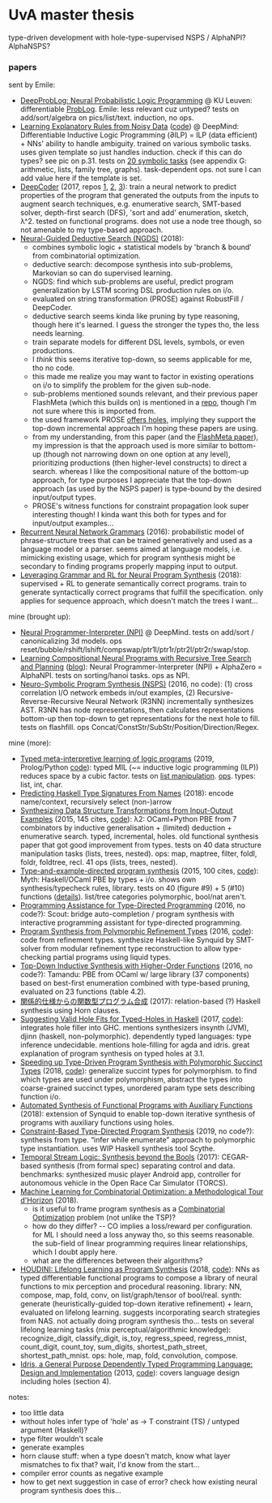 # UvA master thesis

type-driven development with hole-type-supervised NSPS / AlphaNPI? AlphaNSPS?

### papers

sent by Emile:
- [DeepProbLog: Neural Probabilistic Logic Programming](https://arxiv.org/pdf/1805.10872.pdf) @ KU Leuven: differentiable [ProbLog](https://dtai.cs.kuleuven.be/problog/). Emile: less relevant cuz untyped? tests on add/sort/algebra on pics/list/text. induction, no ops.
- [Learning Explanatory Rules from Noisy Data](https://arxiv.org/pdf/1711.04574.pdf) ([code](https://github.com/ai-systems/DILP-Core)) @ DeepMind: Differentiable Inductive Logic Programming (∂ILP) = ILP (data efficient) + NNs' ability to handle ambiguity. trained on various symbolic tasks. uses given template so just handles induction. check if this can do types? see pic on p.31. tests on [20 symbolic tasks](https://arxiv.org/pdf/1711.04574.pdf#page=27) (see appendix G: arithmetic, lists, family tree, graphs). task-dependent ops. not sure I can add value here if the template is set.
- [DeepCoder](https://www.microsoft.com/en-us/research/publication/deepcoder-learning-write-programs/) (2017, repos [1](https://github.com/HiroakiMikami/deep-coder), [2](https://github.com/dkamm/deepcoder), [3](https://github.com/amitz25/PCCoder)): train a neural network to predict properties of the program that generated the outputs from the inputs to augment search techniques, e.g. enumerative search, SMT-based solver, depth-first search (DFS), 'sort and add' enumeration, sketch, λ^2. tested on functional programs. does not use a node tree though, so not amenable to my type-based approach.
- [Neural-Guided Deductive Search (NGDS)](https://www.microsoft.com/en-us/research/blog/neural-guided-deductive-search-best-worlds-approach-program-synthesis/) (2018):
    - combines symbolic logic + statistical models by 'branch & bound' from combinatorial optimization.
    - deductive search: decompose synthesis into sub-problems, Markovian so can do supervised learning.
    - NGDS: find which sub-problems are useful, predict program generalization by LSTM scoring DSL production rules on i/o.
    - evaluated on string transformation (PROSE) against RobustFill / DeepCoder.
    - deductive search seems kinda like pruning by type reasoning, though here it's learned. I guess the stronger the types tho, the less needs learning.
    - train separate models for different DSL levels, symbols, or even productions.
    - I *think* this seems iterative top-down, so seems applicable for me, tho no code.
    - this made me realize you may want to factor in existing operations on i/o to simplify the problem for the given sub-node.
    - sub-problems mentioned sounds relevant, and their previous paper FlashMeta (which this builds on) is mentioned in a [repo](https://github.com/reudismam/Refazer/blob/58f68f2c3f93e148a50f2eb09879a7bbe7fd6e3a/ProgramSynthesis/ProseFunctions/RelativePositioning/RightWitnessFunction.cs), though I'm not sure where this is imported from.
    - the used framework PROSE [offers holes](https://microsoft.github.io/prose/documentation/prose/usage/), implying they support the top-down incremental approach I'm hoping these papers are using.
    - from my understanding, from this paper (and the [FlashMeta paper](https://www.microsoft.com/en-us/research/wp-content/uploads/2016/12/oopsla15-pbe.pdf)), my impression is that the approach used is more similar to bottom-up (though not narrowing down on one option at any level), prioritizing productions (then higher-level constructs) to direct a search. whereas I like the compositional nature of the bottom-up approach, for type purposes I appreciate that the top-down approach (as used by the NSPS paper) is type-bound by the desired input/output types.
    - PROSE's witness functions for constraint propagation look super interesting though! I kinda want this both for types and for input/output examples...
- [Recurrent Neural Network Grammars](https://arxiv.org/abs/1602.07776) (2016): probabilistic model of phrase-structure trees that can be trained generatively and used as a language model or a parser. seems aimed at language models, i.e. mimicking existing usage, which for program synthesis might be secondary to finding programs properly mapping input to output.
- [Leveraging Grammar and RL for Neural Program Synthesis](https://arxiv.org/abs/1805.04276) (2018): supervised + RL to generate semantically correct programs. train to generate syntactically correct programs that fulfill the specification. only applies for sequence approach, which doesn't match the trees I want...

mine (brought up):
- [Neural Programmer-Interpreter (NPI)](https://arxiv.org/abs/1511.06279) @ DeepMind. tests on add/sort / canonicalizing 3d models. ops reset/bubble/rshift/lshift/compswap/ptr1l/ptr1r/ptr2l/ptr2r/swap/stop.
- [Learning Compositional Neural Programs with Recursive Tree Search and Planning](https://arxiv.org/pdf/1905.12941.pdf) ([blog](https://www.instadeep.com/research-article/towards-compositionality-in-deep-reinforcement-learning/)): Neural Programmer-Interpreter (NPI) + AlphaZero = AlphaNPI. tests on sorting/hanoi tasks. ops as NPI.
- [Neuro-Symbolic Program Synthesis (NSPS)](https://arxiv.org/pdf/1611.01855.pdf) (2016, no code): (1) cross correlation I/O network embeds in/out examples, (2) Recursive-Reverse-Recursive Neural Network (R3NN) incrementally synthesizes AST. R3NN has node representations, then calculates representations bottom-up then top-down to get representations for the next hole to fill. tests on flashfill. ops Concat/ConstStr/SubStr/Position/Direction/Regex.

mine (more):
- [Typed meta-interpretive learning of logic programs](https://www.researchgate.net/profile/Andrew_Cropper/publication/331100541_Typed_meta-interpretive_learning_of_logic_programs/links/5c65c7bd299bf1d14cc75a39/Typed-meta-interpretive-learning-of-logic-programs.pdf) (2019, Prolog/Python [code](https://github.com/rolfmorel/jelia19-typedmil)): typed MIL (~= inductive logic programming (ILP)) reduces space by a cubic factor. tests on [list manipulation](https://github.com/rolfmorel/jelia19-typedmil/tree/master/experiments/03-evaluation). [ops](https://github.com/rolfmorel/jelia19-typedmil/blob/master/experiments/03-evaluation/nestedincr/gen_test_prolog.py#L43-L67). types: list<T>, int, char.
- [Predicting Haskell Type Signatures From Names](people.cs.uchicago.edu/~rchugh/static/theses/bowen-wang-thesis.pdf) (2018): encode name/context, recursively select (non-)arrow
- [Synthesizing Data Structure Transformations from Input-Output Examples](https://www.cs.utexas.edu/~isil/pldi15b.pdf) (2015, 145 cites, [code](https://github.com/jfeser/L2)): λ2: OCaml+Python PBE from 7 combinators by inductive generalisation + (limited) deduction + enumerative search. typed, incremental, holes. old functional synthesis paper that got good improvement from types. tests on 40 data structure manipulation tasks (lists, trees, nested). ops: map, maptree, filter, foldl, foldr, foldtree, recl. 41 ops (lists, trees, nested).
- [Type-and-example-directed program synthesis](https://dl.acm.org/citation.cfm?id=2738007) (2015, 100 cites, [code](https://github.com/psosera/thesis/blob/master/code/LambdaTermsCounts.hs)): Myth: Haskell/OCaml PBE by types + i/o. shows own synthesis/typecheck rules, library. tests on 40 (figure #9) + 5 (#10) functions ([details](https://github.com/psosera/thesis/blob/master/content/benchmark-suite.tex)). list/tree categories polymorphic, bool/nat aren't.
- [Programming Assistance for Type-Directed Programming](https://www.cs.grinnell.edu/~osera/publications/osera-tyde-2016.pdf) (2016, no code?): Scout: bridge auto-completion / program synthesis with interactive programming assistant for type-directed programming.
- [Program Synthesis from Polymorphic Refinement Types](https://dl.acm.org/citation.cfm?id=2908093) (2016, [code](https://bitbucket.org/nadiapolikarpova/synquid)): code from refinement types. synthesize Haskell-like Synquid by SMT-solver from modular refinement type reconstruction to allow type-checking partial programs using liquid types.
- [Top-Down Inductive Synthesis with Higher-Order Functions](https://www.research-collection.ethz.ch/bitstream/handle/20.500.11850/155821/eth-49631-01.pdf) (2016, no code?): Tamandu: PBE from OCaml w/ large library (37 components) based on best-first enumeration combined with type-based pruning, evaluated on 23 functions (table 4.2).
- [関係的仕様からの関数型プログラム合成](http://jssst.or.jp/files/user/taikai/2017/PPL/ppl3-1.pdf) (2017): relation-based (?) Haskell synthesis using Horn clauses.
- [Suggesting Valid Hole Fits for Typed-Holes in Haskell](https://www.mpg.is/papers/gissurarson2018suggesting-msc.pdf) (2017, [code](https://github.com/Tritlo/ExampleHolePlugin)): integrates hole filler into GHC. mentions synthesizers insynth (JVM), djinn (haskell, non-polymorphic). dependently typed languages: type inference undecidable. mentions hole-filling for agda and idris. great explanation of program synthesis on typed holes at 3.1.
- [Speeding up Type-Driven Program Synthesis with Polymorphic Succinct Types](https://icfp18.sigplan.org/getImage/orig/icfp18src-zheng-guo.pdf) (2018, [code](https://github.com/aaronguo1996/Synquid)): generalize succint types for polymorphism. to find which types are used under polymorphism, abstract the types into coarse-grained succinct types, unordered param type sets describing function i/o.
- [Automated Synthesis of Functional Programs with Auxiliary Functions](www-kb.is.s.u-tokyo.ac.jp/~koba/papers/aplas18-long.pdf) (2018): extension of Synquid to enable top-down iterative synthesis of programs with auxiliary functions using holes.
- [Constraint-Based Type-Directed Program Synthesis](https://arxiv.org/pdf/1907.03105.pdf) (2019, no code?): synthesis from type. “infer while enumerate” approach to polymorphic type instantiation. uses WIP Haskell synthesis tool Scythe.
- [Temporal Stream Logic: Synthesis beyond the Bools](https://arxiv.org/pdf/1712.00246.pdf) (2017): CEGAR-based synthesis (from formal spec) separating control and data. benchmarks: synthesized music player Android app, controller for autonomous vehicle in the Open Race Car Simulator (TORCS).
- [Machine Learning for Combinatorial Optimization: a Methodological Tour d'Horizon](https://arxiv.org/abs/1811.06128) (2018).
    - is it useful to frame program synthesis as a [Combinatorial Optimization](https://paperswithcode.com/task/combinatorial-optimization) problem (not unlike the TSP)?
    - how do they differ? -- CO implies a loss/reward per configuration. for ML I should need a loss anyway tho, so this seems reasonable. the sub-field of linear programming requires linear relationships, which I doubt apply here.
    - what are the differences between their algorithms?
- [HOUDINI: Lifelong Learning as Program Synthesis](https://arxiv.org/pdf/1804.00218.pdf) (2018, [code](https://github.com/capergroup/houdini)): NNs as typed differentiable functional programs to compose a library of neural functions to mix perception and procedural reasoning. library: NN, compose, map, fold, conv, on list/graph/tensor of bool/real. synth: generate (heuristically-guided top-down iterative refinement) + learn, evaluated on lifelong learning. suggests incorporating search strategies from NAS. not actually doing program synthesis tho... tests on several lifelong learning tasks (mix perceptual/algorithmic knowledge): recognize_digit, classify_digit, is_toy, regress_speed, regress_mnist, count_digit, count_toy, sum_digits, shortest_path_street, shortest_path_mnist. ops: hole, map, fold, convolution, compose.
- [Idris, a General Purpose Dependently Typed Programming Language: Design and Implementation](https://eb.host.cs.st-andrews.ac.uk/drafts/impldtp.pdf) (2013, [code](https://github.com/idris-lang/Idris-dev)): covers language design including holes (section 4).

notes:
- too little data
- without holes infer type of 'hole' as <T> -> T constraint (TS) / untyped argument (Haskell)?
- type filter wouldn't scale
- generate examples
- horn clause stuff: when a type doesn't match, know what layer mismatches to fix that? wait, I'd know from the start...
- compiler error counts as negative example
- how to get next suggestion in case of error? check how existing neural program synthesis does this...
